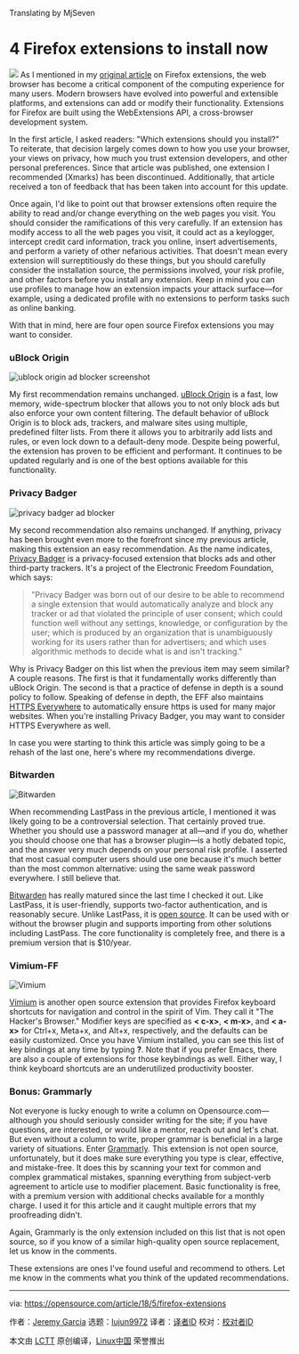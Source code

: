 Translating by MjSeven


4 Firefox extensions to install now
======
![](https://opensource.com/sites/default/files/styles/image-full-size/public/lead-images/redpanda_firefox_pet_animal.jpg?itok=aSpKsyna)
As I mentioned in my [original article][1] on Firefox extensions, the web browser has become a critical component of the computing experience for many users. Modern browsers have evolved into powerful and extensible platforms, and extensions can add or modify their functionality. Extensions for Firefox are built using the WebExtensions API, a cross-browser development system.

In the first article, I asked readers: "Which extensions should you install?" To reiterate, that decision largely comes down to how you use your browser, your views on privacy, how much you trust extension developers, and other personal preferences. Since that article was published, one extension I recommended (Xmarks) has been discontinued. Additionally, that article received a ton of feedback that has been taken into account for this update.

Once again, I'd like to point out that browser extensions often require the ability to read and/or change everything on the web pages you visit. You should consider the ramifications of this very carefully. If an extension has modify access to all the web pages you visit, it could act as a keylogger, intercept credit card information, track you online, insert advertisements, and perform a variety of other nefarious activities. That doesn't mean every extension will surreptitiously do these things, but you should carefully consider the installation source, the permissions involved, your risk profile, and other factors before you install any extension. Keep in mind you can use profiles to manage how an extension impacts your attack surface—for example, using a dedicated profile with no extensions to perform tasks such as online banking.

With that in mind, here are four open source Firefox extensions you may want to consider.

### uBlock Origin

![ublock origin ad blocker screenshot][2]

My first recommendation remains unchanged. [uBlock Origin][3] is a fast, low memory, wide-spectrum blocker that allows you to not only block ads but also enforce your own content filtering. The default behavior of uBlock Origin is to block ads, trackers, and malware sites using multiple, predefined filter lists. From there it allows you to arbitrarily add lists and rules, or even lock down to a default-deny mode. Despite being powerful, the extension has proven to be efficient and performant. It continues to be updated regularly and is one of the best options available for this functionality.

### Privacy Badger

![privacy badger ad blocker][4]

My second recommendation also remains unchanged. If anything, privacy has been brought even more to the forefront since my previous article, making this extension an easy recommendation. As the name indicates, [Privacy Badger][5] is a privacy-focused extension that blocks ads and other third-party trackers. It's a project of the Electronic Freedom Foundation, which says:

> "Privacy Badger was born out of our desire to be able to recommend a single extension that would automatically analyze and block any tracker or ad that violated the principle of user consent; which could function well without any settings, knowledge, or configuration by the user; which is produced by an organization that is unambiguously working for its users rather than for advertisers; and which uses algorithmic methods to decide what is and isn't tracking."

Why is Privacy Badger on this list when the previous item may seem similar? A couple reasons. The first is that it fundamentally works differently than uBlock Origin. The second is that a practice of defense in depth is a sound policy to follow. Speaking of defense in depth, the EFF also maintains [HTTPS Everywhere][6] to automatically ensure https is used for many major websites. When you're installing Privacy Badger, you may want to consider HTTPS Everywhere as well.

In case you were starting to think this article was simply going to be a rehash of the last one, here's where my recommendations diverge.

### Bitwarden

![Bitwarden][7]

When recommending LastPass in the previous article, I mentioned it was likely going to be a controversial selection. That certainly proved true. Whether you should use a password manager at all—and if you do, whether you should choose one that has a browser plugin—is a hotly debated topic, and the answer very much depends on your personal risk profile. I asserted that most casual computer users should use one because it's much better than the most common alternative: using the same weak password everywhere. I still believe that.

[Bitwarden][8] has really matured since the last time I checked it out. Like LastPass, it is user-friendly, supports two-factor authentication, and is reasonably secure. Unlike LastPass, it is [open source][9]. It can be used with or without the browser plugin and supports importing from other solutions including LastPass. The core functionality is completely free, and there is a premium version that is $10/year.

### Vimium-FF

![Vimium][10]

[Vimium][11] is another open source extension that provides Firefox keyboard shortcuts for navigation and control in the spirit of Vim. They call it "The Hacker's Browser." Modifier keys are specified as **< c-x>**, **< m-x>**, and **< a-x>** for Ctrl+x, Meta+x, and Alt+x, respectively, and the defaults can be easily customized. Once you have Vimium installed, you can see this list of key bindings at any time by typing **?**. Note that if you prefer Emacs, there are also a couple of extensions for those keybindings as well. Either way, I think keyboard shortcuts are an underutilized productivity booster.

### Bonus: Grammarly

Not everyone is lucky enough to write a column on Opensource.com—although you should seriously consider writing for the site; if you have questions, are interested, or would like a mentor, reach out and let's chat. But even without a column to write, proper grammar is beneficial in a large variety of situations. Enter [Grammarly][12]. This extension is not open source, unfortunately, but it does make sure everything you type is clear, effective, and mistake-free. It does this by scanning your text for common and complex grammatical mistakes, spanning everything from subject-verb agreement to article use to modifier placement. Basic functionality is free, with a premium version with additional checks available for a monthly charge. I used it for this article and it caught multiple errors that my proofreading didn't.

Again, Grammarly is the only extension included on this list that is not open source, so if you know of a similar high-quality open source replacement, let us know in the comments.

These extensions are ones I've found useful and recommend to others. Let me know in the comments what you think of the updated recommendations.

--------------------------------------------------------------------------------

via: https://opensource.com/article/18/5/firefox-extensions

作者：[Jeremy Garcia][a]
选题：[lujun9972](https://github.com/lujun9972)
译者：[译者ID](https://github.com/译者ID)
校对：[校对者ID](https://github.com/校对者ID)

本文由 [LCTT](https://github.com/LCTT/TranslateProject) 原创编译，[Linux中国](https://linux.cn/) 荣誉推出

[a]:https://opensource.com/users/jeremy-garcia
[1]:https://opensource.com/article/18/1/top-5-firefox-extensions
[2]:https://opensource.com/sites/default/files/styles/panopoly_image_original/public/ublock.png?itok=_QFEbDmq (ublock origin ad blocker screenshot)
[3]:https://addons.mozilla.org/en-US/firefox/addon/ublock-origin/
[4]:https://opensource.com/sites/default/files/styles/panopoly_image_original/public/images/life-uploads/privacy_badger_1.0.1.png?itok=qZXQeKtc (privacy badger ad blocker screenshot)
[5]:https://www.eff.org/privacybadger
[6]:https://www.eff.org/https-everywhere
[7]:https://opensource.com/sites/default/files/styles/panopoly_image_original/public/u128651/bitwarden.png?itok=gZPrCYoi (Bitwarden)
[8]:https://bitwarden.com/
[9]:https://github.com/bitwarden
[10]:https://opensource.com/sites/default/files/styles/panopoly_image_original/public/u128651/vimium.png?itok=QRESXjWG (Vimium)
[11]:https://addons.mozilla.org/en-US/firefox/addon/vimium-ff/
[12]:https://www.grammarly.com/
